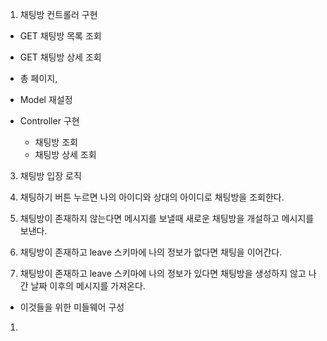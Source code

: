 1. 채팅방 컨트롤러 구현

- GET 채팅방 목록 조회
- GET 채팅방 상세 조회
- 총 페이지,

- Model 재설정
- Controller 구현
  - 채팅방 조회
  - 채팅방 상세 조회

3. 채팅방 입장 로직

1. 채팅하기 버튼 누르면 나의 아이디와 상대의 아이디로 채팅방을 조회한다.
1. 채팅방이 존재하지 않는다면 메시지를 보낼때 새로운 채팅방을 개설하고 메시지를 보낸다.
1. 채팅방이 존재하고 leave 스키마에 나의 정보가 없다면 채팅을 이어간다.
1. 채팅방이 존재하고 leave 스키마에 나의 정보가 있다면 채팅방을 생성하지 않고 나간 날짜 이후의 메시지를 가져온다.

- 이것들을 위한 미들웨어 구성

1.
